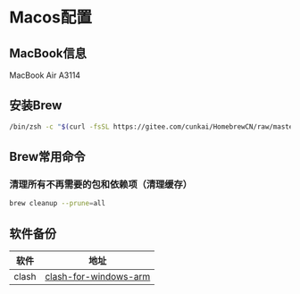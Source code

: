 # Macos配置

## MacBook信息

MacBook Air A3114

## 安装Brew

```bash
/bin/zsh -c "$(curl -fsSL https://gitee.com/cunkai/HomebrewCN/raw/master/Homebrew.sh)"
```

## Brew常用命令

### 清理所有不再需要的包和依赖项（清理缓存）

```bash
brew cleanup --prune=all
```

## 软件备份

| 软件  | 地址                                                                                                                                      |
| ----- | ----------------------------------------------------------------------------------------------------------------------------------------- |
| clash | [clash-for-windows-arm](https://media.githubusercontent.com/media/moyanxinxu/os-config/main/apps/mac/Clash.for.Windows-0.20.39-arm64.dmg) |
